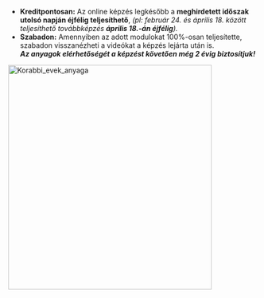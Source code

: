* **Kreditpontosan:** Az online képzés legkésőbb a **meghirdetett időszak utolsó napján éjfélig teljesíthető**, *(pl: február 24. és április 18. között teljesíthető továbbképzés **április 18.-án éjfélig**).*  
* **Szabadon:** Amennyiben az adott modulokat 100%-osan teljesítette, szabadon visszanézheti a videókat a képzés lejárta után is.  
***Az anyagok elérhetőségét a képzést követően még 2 évig biztosítjuk!***
  
<img width="409" height="451" alt="Korabbi_evek_anyaga" src="https://github.com/user-attachments/assets/052968b0-73d9-409c-97cc-513fb8bd15df" />

